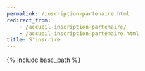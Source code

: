 ```yaml
---
permalink: /inscription-partenaire.html
redirect_from:
    - /accueil-inscription-partenaire/
    - /accueil-inscription-partenaire.html
title: S'inscrire
---
```


{% include base_path %}

<html lang="fr">
<head>
    <meta charset="UTF-8">
    <meta name="viewport" content="width=device-width, initial-scale=1.0">
    <meta http-equiv="X-UA-Compatible" content="ie=edge">
    <link rel="stylesheet" href="./assets/css/login.css" />
    <title>Document</title>
</head>
</html>